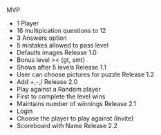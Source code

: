 MVP
- 1 Player
- 16 multipication questions to 12
- 3 Answers option
- 5 mistakes allowed to pass level
- Defaults images
Release 1.0
- Bonus level >< (gt, smt)
- Shows after 5 levels
Release 1.1
- User can choose pictures for puzzle
Release 1.2
- Add +,-,/
Release 2.0
- Play against a Random player
- First to complete the level wins
- Maintains number of winnings
Release 2.1
- Login
- Choose the player to play against (Invite)
- Scoreboard with Name
Release 2.2
  
